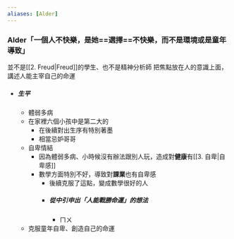 ```yaml
---
aliases: [Alder]
---
```


### Alder「一個人不快樂，是她==選擇==不快樂，而不是環境或是童年導致」
並不是[[2. Freud|Freud]]的學生、也不是精神分析師
把焦點放在人的意識上面，講述人能主宰自己的命運
- ##### 生平
	- 體弱多病
	- 在家裡六個小孩中是第二大的
		- 在後續對出生序有特別著墨
		- 相當忌妒哥哥
	- 自卑情結
		- 因為體弱多病、小時候沒有辦法跟別人玩，造成對**健康**有[[3. 自卑|自卑感]]
		- 數學方面特別不好，導致對**課業**也有自卑感
			- 後續克服了這點，變成數學很好的人
			- ##### 從中引申出「人能戰勝命運」的想法
				- ㄇㄨ
	- 克服童年自卑、創造自己的命運
	